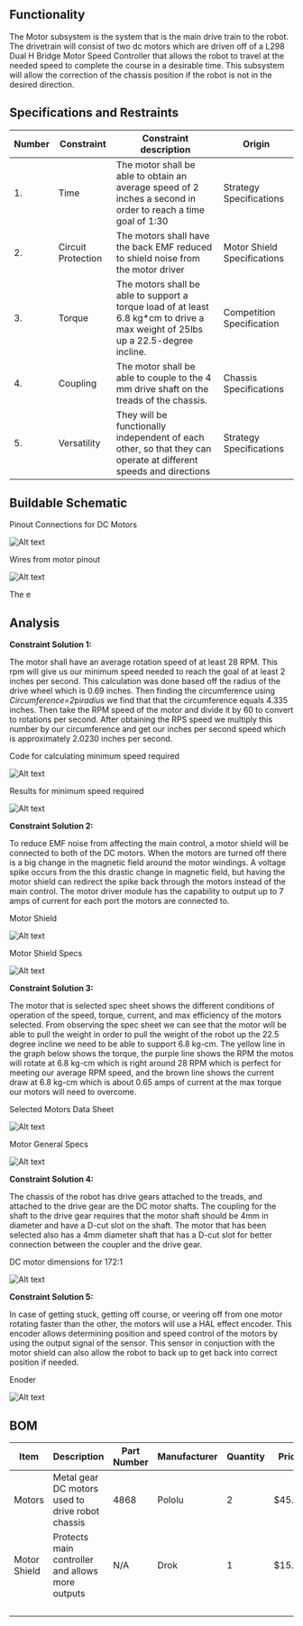 ## Functionality
The Motor subsystem is the system that is the main drive train to the robot. The drivetrain will consist of two dc motors which are driven off of a L298 Dual H Bridge Motor Speed Controller that allows the robot to travel at the needed speed to complete the course in a desirable time. This subsystem will allow the correction of the chassis position if the robot is not in the desired direction.

## Specifications and Restraints
| Number | Constraint | Constraint description | Origin |
|--------|----------------------|------------------------|--------|
| 1. | Time |  The motor shall be able to obtain an average speed of 2 inches a second in order to reach a time goal of 1:30 | Strategy Specifications |
| 2. | Circuit Protection |  The motors shall have the back EMF reduced to shield noise from the motor driver| Motor Shield Specifications |
| 3. | Torque |  The motors shall be able to support a torque load of at least 6.8 kg*cm to drive a max weight of 25lbs up a 22.5-degree incline.  | Competition Specification |
| 4. | Coupling  | The motor shall be able to couple to the 4 mm drive shaft on the treads of the chassis. | Chassis Specifications |
| 5. | Versatility | They will be functionally independent of each other, so that they can operate at different speeds and directions | Strategy Specifications |

## Buildable Schematic

Pinout Connections for DC Motors

![Alt text](https://github.com/cebttu/CapstoneTeam1/blob/ConorOrr-Signoff-Motors/Documentation/Signoffs/Motors/New_Motor_Pinout.png)

Wires from motor pinout

![Alt text](https://github.com/cebttu/CapstoneTeam1/blob/ConorOrr-Signoff-Motors/Documentation/Signoffs/Motors/Wire_pinout.png)

The e


## Analysis

**Constraint Solution 1:**

The motor shall have an average rotation speed of at least 28 RPM. This rpm will give us our minimum speed needed to reach the goal of at least 2 inches per second. This calculation was done based off the radius of the drive wheel which is 0.69 inches. Then finding the circumference using *Circumference=2*pi*radius* we find that that the circumference equals 4.335 inches. Then take the RPM speed of the motor and divide it by 60 to convert to rotations per second. After obtaining the RPS speed we multiply this number by our circumference and get our inches per second speed which is approximately 2.0230 inches per second. 

Code for calculating minimum speed required

![Alt text](https://github.com/cebttu/CapstoneTeam1/blob/ConorOrr-Signoff-Motors/Documentation/Signoffs/Motors/MATLAB_command.png)

Results for minimum speed required

![Alt text](https://github.com/cebttu/CapstoneTeam1/blob/ConorOrr-Signoff-Motors/Documentation/Signoffs/Motors/MATLAB_speed.png) 

**Constraint Solution 2:**

To reduce EMF noise from affecting the main control, a motor shield will be connected to both of the DC motors. When the motors are turned off there is a big change in the magnetic field around the motor windings. A voltage spike occurs from the this drastic change in magnetic field, but having the motor shield can redirect the spike back through the motors instead of the main control. The motor driver module has the capability to output up to 7 amps of current for each port the motors are connected to. 

Motor Shield

![Alt text](https://github.com/cebttu/CapstoneTeam1/blob/ConorOrr-Signoff-Motors/Documentation/Signoffs/Motors/Motor_shield.png)

Motor Shield Specs

![Alt text](https://github.com/cebttu/CapstoneTeam1/blob/ConorOrr-Signoff-Motors/Documentation/Signoffs/Motors/Motor_Shield_Specs.png)

**Constraint Solution 3:**

The motor that is selected spec sheet shows the different conditions of operation of the speed, torque, current, and max efficiency of the motors selected. From observing the spec sheet we can see that the motor will be able to pull the weight in order to pull the weight of the robot up the 22.5 degree incline we need to be able to support 6.8 kg-cm. The yellow line in the graph below shows the torque, the 
purple line shows the RPM the motos will rotate at 6.8 kg-cm which is right around 28 RPM which is perfect for meeting our average RPM speed, and the brown line shows the current draw at 6.8 kg-cm which is about 0.65 amps of current at the max torque our motors will need to overcome. 

Selected Motors Data Sheet

![Alt text](https://github.com/cebttu/CapstoneTeam1/blob/ConorOrr-Signoff-Motors/Documentation/Signoffs/Motors/Graph_of_dc_motors.png)

Motor General Specs

![Alt text](https://github.com/cebttu/CapstoneTeam1/blob/ConorOrr-Signoff-Motors/Documentation/Signoffs/Motors/General_Motor_Specs.png)


**Constraint Solution 4:**

The chassis of the robot has drive gears attached to the treads, and attached to the drive gear are the DC motor shafts. The coupling for the shaft to the drive gear requires that the motor shaft should be 4mm in diameter and have a D-cut slot on the shaft. The motor that has been selected also has a 4mm diameter shaft that has a D-cut slot for better connection between the coupler and the drive gear. 

DC motor dimensions for 172:1

![Alt text](https://github.com/cebttu/CapstoneTeam1/blob/ConorOrr-Signoff-Motors/Documentation/Signoffs/Motors/Motor_dimensions.png)

**Constraint Solution 5:**

In case of getting stuck, getting off course, or veering off from one motor rotating faster than the other, the motors will use a HAL effect encoder. This encoder allows determining position and speed control of the motors by using the output signal of the sensor. This sensor in conjuction with the motor shield can also allow the robot to back up to get back into correct position if needed.

Enoder

![Alt text](https://github.com/cebttu/CapstoneTeam1/blob/ConorOrr-Signoff-Motors/Documentation/Signoffs/Motors/Encoder.png)

## BOM
| Item | Description | Part Number | Manufacturer | Quantity | Price | Total Price |
|------|-------------|-------------|--------------|----------|-------|-------------|
| Motors | Metal gear DC motors used to drive robot chassis | 4868 | Pololu | 2 | $45.95 | $91.90 |
| Motor Shield | Protects main controller and allows more outputs | N/A | Drok | 1 | $15.99 | $15.99 |
| | | | | | | $107.89 |
